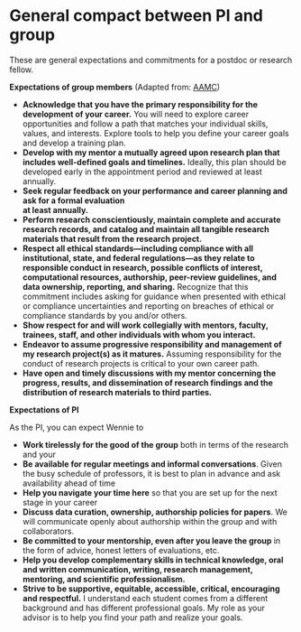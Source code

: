 # General compact between PI and group

These are general expectations and commitments for a postdoc or research fellow.

**Expectations of group members** (Adapted from: [AAMC](https://www.aamc.org/what-we-do/mission-areas/medical-research/post-doc-compact))

* **Acknowledge that you have the primary responsibility for the development of your career.** You will need to explore career opportunities and follow a path that matches your individual skills, values, and interests. Explore tools to help you define your career goals and develop a training plan.&#x20;
* **Develop with my mentor a mutually agreed upon research plan that includes well-defined goals and timelines.** Ideally, this plan should be developed early in the appointment period and reviewed at least annually.
* **Seek regular feedback on your performance and career planning and ask for a formal evaluation**\
  **at least annually.**&#x20;
* **Perform research conscientiously, maintain complete and accurate research records, and catalog and maintain all tangible research materials that result from the research project.**
* **Respect all ethical standards—including compliance with all institutional, state, and federal regulations—as they relate to responsible conduct in research, possible conflicts of interest, computational resources, authorship, peer-review guidelines, and data ownership, reporting, and sharing.** Recognize that this commitment includes asking for guidance when presented with ethical or compliance uncertainties and reporting on breaches of ethical or compliance standards by you and/or others.
* **Show respect for and will work collegially with mentors, faculty, trainees, staff, and other individuals with whom you interact.**
* **Endeavor to assume progressive responsibility and management of my research project(s) as it matures.** Assuming responsibility for the conduct of research projects is critical to your own career path.&#x20;
* **Have open and timely discussions with my mentor concerning the progress, results, and dissemination of research findings and the distribution of research materials to third parties.**&#x20;



**Expectations of PI**

As the PI, you can expect Wennie to

* **Work tirelessly for the good of the group** both in terms of the research and your&#x20;
* **Be available for regular meetings and informal conversations**. Given the busy schedule of professors, it is best to plan in advance and ask availability ahead of time
* **Help you navigate your time here** so that you are set up for the next stage in your career
* **Discuss data curation, ownership, authorship policies for papers**. We will communicate openly about authorship within the group and with collaborators.&#x20;
* **Be committed to your mentorship, even after you leave the group** in the form of advice, honest letters of evaluations, etc.
* **Help you develop complementary skills in technical knowledge, oral and written communication, writing, research management, mentoring, and scientific professionalism.**
* **Strive to be supportive, equitable, accessible, critical, encouraging and respectful.** I understand each student comes from a different background and has different professional goals. My role as your advisor is to help you find your path and realize your goals.&#x20;
